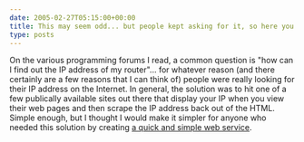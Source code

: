 ```yaml
---
date: 2005-02-27T05:15:00+00:00
title: This may seem odd... but people kept asking for it, so here you go...
type: posts
---
```

On the various programming forums I read, a common question is "how can I find out the IP address of my router"... for whatever reason (and there certainly are a few reasons that I can think of) people were really looking for their IP address on the Internet. In general, the solution was to hit one of a few publically available sites out there that display your IP when you view their web pages and then scrape the IP address back out of the HTML. Simple enough, but I thought I would make it simpler for anyone who needed this solution by creating [a quick and simple web service](https://www.duncanmackenzie.net/Services).
